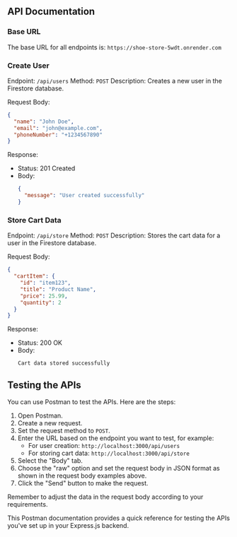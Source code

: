 ## API Documentation

### Base URL
The base URL for all endpoints is: `https://shoe-store-5wdt.onrender.com`

### Create User
Endpoint: `/api/users`
Method: `POST`
Description: Creates a new user in the Firestore database.

Request Body:
```json
{
  "name": "John Doe",
  "email": "john@example.com",
  "phoneNumber": "+1234567890"
}
```

Response:
- Status: 201 Created
- Body:
  ```json
  {
    "message": "User created successfully"
  }
  ```

### Store Cart Data
Endpoint: `/api/store`
Method: `POST`
Description: Stores the cart data for a user in the Firestore database.

Request Body:
```json
{
  "cartItem": {
    "id": "item123",
    "title": "Product Name",
    "price": 25.99,
    "quantity": 2
  }
}
```

Response:
- Status: 200 OK
- Body:
  ```
  Cart data stored successfully
  ```

## Testing the APIs
You can use Postman to test the APIs. Here are the steps:

1. Open Postman.
2. Create a new request.
3. Set the request method to `POST`.
4. Enter the URL based on the endpoint you want to test, for example:
   - For user creation: `http://localhost:3000/api/users`
   - For storing cart data: `http://localhost:3000/api/store`
5. Select the "Body" tab.
6. Choose the "raw" option and set the request body in JSON format as shown in the request body examples above.
7. Click the "Send" button to make the request.

Remember to adjust the data in the request body according to your requirements.

This Postman documentation provides a quick reference for testing the APIs you've set up in your Express.js backend.
